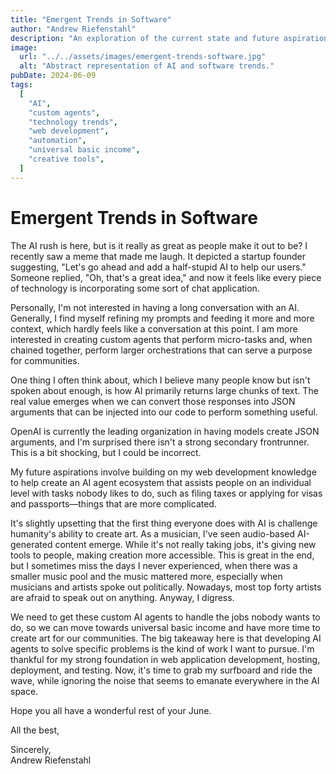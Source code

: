 ```yaml
---
title: "Emergent Trends in Software"
author: "Andrew Riefenstahl"
description: "An exploration of the current state and future aspirations of AI, custom agents, and the evolving landscape of technology. This piece delves into the practical applications of AI, the challenges and opportunities it presents, and the vision for creating AI agents that tackle everyday tasks and support communities."
image:
  url: "../../assets/images/emergent-trends-software.jpg"
  alt: "Abstract representation of AI and software trends."
pubDate: 2024-06-09
tags:
  [
    "AI",
    "custom agents",
    "technology trends",
    "web development",
    "automation",
    "universal basic income",
    "creative tools",
  ]
---
```


# Emergent Trends in Software

The AI rush is here, but is it really as great as people make it out to be? I recently saw a meme that made me laugh. It depicted a startup founder suggesting, "Let's go ahead and add a half-stupid AI to help our users." Someone replied, "Oh, that's a great idea," and now it feels like every piece of technology is incorporating some sort of chat application.

Personally, I'm not interested in having a long conversation with an AI. Generally, I find myself refining my prompts and feeding it more and more context, which hardly feels like a conversation at this point. I am more interested in creating custom agents that perform micro-tasks and, when chained together, perform larger orchestrations that can serve a purpose for communities.

One thing I often think about, which I believe many people know but isn't spoken about enough, is how AI primarily returns large chunks of text. The real value emerges when we can convert those responses into JSON arguments that can be injected into our code to perform something useful.

OpenAI is currently the leading organization in having models create JSON arguments, and I'm surprised there isn't a strong secondary frontrunner. This is a bit shocking, but I could be incorrect.

My future aspirations involve building on my web development knowledge to help create an AI agent ecosystem that assists people on an individual level with tasks nobody likes to do, such as filing taxes or applying for visas and passports—things that are more complicated.

It's slightly upsetting that the first thing everyone does with AI is challenge humanity's ability to create art. As a musician, I've seen audio-based AI-generated content emerge. While it's not really taking jobs, it's giving new tools to people, making creation more accessible. This is great in the end, but I sometimes miss the days I never experienced, when there was a smaller music pool and the music mattered more, especially when musicians and artists spoke out politically. Nowadays, most top forty artists are afraid to speak out on anything. Anyway, I digress.

We need to get these custom AI agents to handle the jobs nobody wants to do, so we can move towards universal basic income and have more time to create art for our communities. The big takeaway here is that developing AI agents to solve specific problems is the kind of work I want to pursue. I'm thankful for my strong foundation in web application development, hosting, deployment, and testing. Now, it's time to grab my surfboard and ride the wave, while ignoring the noise that seems to emanate everywhere in the AI space.

Hope you all have a wonderful rest of your June.

All the best,

Sincerely,  
Andrew Riefenstahl
